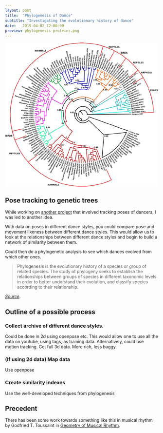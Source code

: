 ```yaml
---
layout: post
title:  "Phylogenesis of Dance"
subtitle: "Investigating the evolutionary history of dance"
date:   2019-04-02 12:00:00
preview: phylogenesis-proteins.png
---
```


![Phylogenesis of proteins](phylogenesis-proteins.png)

## Pose tracking to genetic trees

While working on [another project](../../../../2019/03/03/dance-montage/) that involved tracking poses of dancers, I was led to another idea.

With data on poses in different dance styles, you could compare pose and movement likeness between different dance styles. This would allow us to look at the relationships between different dance styles and begin to build a network of similarity between them.

Could then do a phylogenetic analysis to see which dances evolved from which other ones.

> Phylogenesis is the evolutionary history of a species or group of related species.
> The study of phylogeny seeks to establish the relationships between groups of species in different taxonomic levels in order to better understand their evolution, and classify species according to their relationship.

*[Source](http://www.futura-sciences.us/dico/d/biology-phylogenesis-50001832/)*.

## Outline of a possible process

### Collect archive of different dance styles.

Could be done in 2d using openpose etc. This would allow one to use all the data on youtube, using tags, as training data.
Alternatively, could use motion tracking. Get full 3d data. More rich, less buggy.

### (If using 2d data) Map data

Use openpose

### Create similarity indexes

Use the well-developed techniques from phylogenesis

## Precedent

There has been some work towards something like this in musical rhythm by Godfried T. Toussaint in [Geometry of Musical Rhythm](https://www.worldcat.org/title/geometry-of-musical-rhythm-what-makes-a-good-rhythm-good-second-edition/).